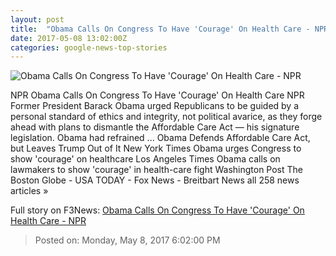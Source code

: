```yaml
---
layout: post
title:  "Obama Calls On Congress To Have 'Courage' On Health Care - NPR"
date: 2017-05-08 13:02:00Z
categories: google-news-top-stories
---
```


![Obama Calls On Congress To Have 'Courage' On Health Care - NPR](https://media.npr.org/assets/img/2017/05/08/gettyimages-680140142_wide-be4d8db2a4b82997786fb2466794b52e0eb39f3e.jpg?s=1400)

NPR Obama Calls On Congress To Have 'Courage' On Health Care NPR Former President Barack Obama urged Republicans to be guided by a personal standard of ethics and integrity, not political avarice, as they forge ahead with plans to dismantle the Affordable Care Act — his signature legislation. Obama had refrained ... Obama Defends Affordable Care Act, but Leaves Trump Out of It New York Times Obama urges Congress to show 'courage' on healthcare Los Angeles Times Obama calls on lawmakers to show 'courage' in health-care fight Washington Post The Boston Globe - USA TODAY - Fox News - Breitbart News all 258 news articles »


Full story on F3News: [Obama Calls On Congress To Have 'Courage' On Health Care - NPR](http://www.f3nws.com/n/SGqgzD)

> Posted on: Monday, May 8, 2017 6:02:00 PM
